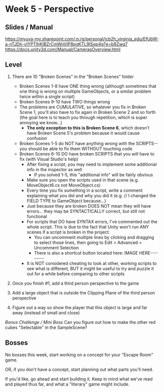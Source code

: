 # Week 5 - Perspective

## Slides / Manual

https://myuva-my.sharepoint.com/:p:/g/personal/jcb2h_virginia_edu/EfUbW-a-nTJDh-vlYPTIhKIBZrCmWnVIP8pgKTL9ISqp4g?e=b9Zwq7
https://docs.unity3d.com/Manual/CamerasOverview.html

## Level

1. There are 10 "Broken Scenes" in the "Broken Scenes" folder
	* Broken Scenes 1-8 have ONE thing wrong (although sometimes that one thing is wrong on multiple GameObjects, or a similar problem twice within a single script)
	* Broken Scenes 9-10 have TWO things wrong 
	* The problems are CUMULATIVE, so whatever you fix in Broken Scene 1, you'll also have to fix again in Broken Scene 2 and so forth (the goal here is to teach you through repetition, which is super annoying we know...)
		* **The only exception to this is Broken Scene 6**, which doesn't have Broken Scene 5's problem because it would cause confusion
	* Broken Scenes 1-5 do NOT have anything wrong with the SCRIPTS-- you should be able to fix them WITHOUT touching code
	* Broken Scenes 6-10 DO have broken SCRIPTS that you will have to fix (with Visual Studio's help) 
		* After fixing a script, you may need to implement some additional info in the inspector as well
			* If you solved 1-5, this "additional info" will be fairly obvious
		* Make sure you open the scripts used in that scene (e.g. MoveObject6.cs not MoveObject.cs)
		* Every time you fix something in a script, write a comment explaining what you did and why you did it (e.g. // I changed the FIELD TYPE to GameObject because...)
		* Just because they are broken DOES NOT mean they will have errors... they may be SYNTACTICALLY correct, but still not functional
		* For scripts that DO have SYNTAX errors, I've commented out the whole script. This is due to the fact that Unity won't run ANY scenes if a script is broken in the project.
			* You can uncomment multiple lines by clicking and dragging to select those lines, then going to Edit > Advanced > Uncomment Selection 
			* There is also a shortcut button located here:
			IMAGE HERE---------
		* It is NOT considered cheating to look at other, working scripts to see what is different, BUT it might be useful to try and puzzle it out for a while before comparing to other scripts

2. Once you finish #1, add a third person perspective to the game
3. Add a large object that is outside the Clipping Plane of the third person perspective
4. Figure out a way so show the player that this object is large and far away (instead of small and close)

*Bonus Challenge / Mini Boss* Can you figure out how to make the other red cubes "Selectable" in the SampleScene? 

## Bosses

No bosses this week, start working on a concept for your "Escape Room" game. 

OR, if you don't have a concept, start planning out what parts you'll need. 

If you'd like, go ahead and start building it. Keep in mind what we've read and played thus far, and what a "literary" game might include.
